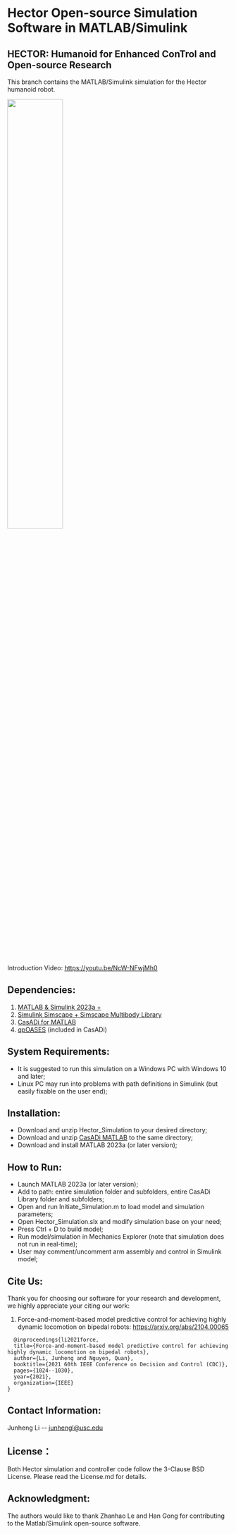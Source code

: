 # Hector Open-source Simulation Software in MATLAB/Simulink

## HECTOR: Humanoid for Enhanced ConTrol and Open-source Research

This branch contains the MATLAB/Simulink simulation for the Hector humanoid robot. 

<img src="https://github.com/DRCL-USC/Hector_Simulation/blob/Matlab_Simulation/STL%20files/Hector_picture.jpg" width=50% height=50%>

Introduction Video: https://youtu.be/NcW-NFwjMh0

## Dependencies:
1. [MATLAB & Simulink 2023a + ](https://www.mathworks.com/?s_tid=gn_logo)
2. [Simulink Simscape + Simscape Multibody Library](https://www.mathworks.com/products/simscape-multibody.html)
3. [CasADi for MATLAB](https://web.casadi.org/)
4. [qpOASES](https://github.com/coin-or/qpOASES) (included in CasADi)

## System Requirements:
+ It is suggested to run this simulation on a Windows PC with Windows 10 and later;
+ Linux PC may run into problems with path definitions in Simulink (but easily fixable on the user end);

## Installation:
+ Download and unzip Hector_Simulation to your desired directory; 
+ Download and unzip [CasADi MATLAB](https://web.casadi.org/get/) to the same directory;
+ Download and install MATLAB 2023a (or later version);

## How to Run:
+ Launch MATLAB 2023a (or later version);
+ Add to path: entire simulation folder and subfolders, entire CasADi Library folder and subfolders;
+ Open and run Initiate_Simulation.m to load model and simulation parameters;
+ Open Hector_Simulation.slx and modify simulation base on your need;
+ Press Ctrl + D to build model;
+ Run model/simulation in Mechanics Explorer (note that simulation does not run in real-time);
+ User may comment/uncomment arm assembly and control in Simulink model;

## Cite Us:
Thank you for choosing our software for your research and development, we highly appreciate your citing our work:

1. Force-and-moment-based model predictive control for achieving highly dynamic locomotion on bipedal robots: https://arxiv.org/abs/2104.00065
``` 
  @inproceedings{li2021force,
  title={Force-and-moment-based model predictive control for achieving highly dynamic locomotion on bipedal robots},
  author={Li, Junheng and Nguyen, Quan},
  booktitle={2021 60th IEEE Conference on Decision and Control (CDC)},
  pages={1024--1030},
  year={2021},
  organization={IEEE}
}
```

## Contact Information:
Junheng Li -- junhengl@usc.edu

## License：
Both Hector simulation and controller code follow the 3-Clause BSD License. Please read the License.md for details. 

## Acknowledgment:
The authors would like to thank Zhanhao Le and Han Gong for contributing to the Matlab/Simulink open-source software.

